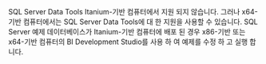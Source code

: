 SQL Server Data Tools Itanium\-기반 컴퓨터에서 지원 되지 않습니다. 그러나 x64\-기반 컴퓨터에서는 SQL Server Data Tools에 대 한 지원을 사용할 수 있습니다. SQL Server 예제 데이터베이스가 Itanium\-기반 컴퓨터에 배포 된 경우 x86\-기반 또는 x64\-기반 컴퓨터의 BI Development Studio를 사용 하 여 예제를 수정 하 고 실행 합니다.
